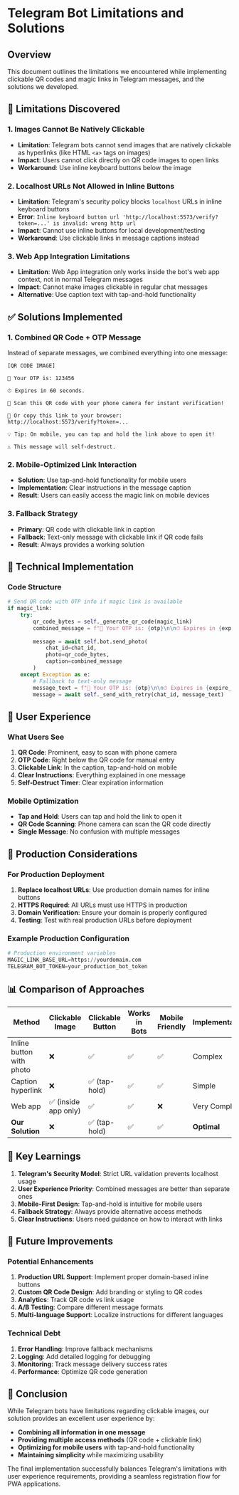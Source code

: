# Telegram Bot Limitations and Solutions

## Overview
This document outlines the limitations we encountered while implementing clickable QR codes and magic links in Telegram messages, and the solutions we developed.

## 🚫 Limitations Discovered

### 1. **Images Cannot Be Natively Clickable**
- **Limitation**: Telegram bots cannot send images that are natively clickable as hyperlinks (like HTML `<a>` tags on images)
- **Impact**: Users cannot click directly on QR code images to open links
- **Workaround**: Use inline keyboard buttons below the image

### 2. **Localhost URLs Not Allowed in Inline Buttons**
- **Limitation**: Telegram's security policy blocks `localhost` URLs in inline keyboard buttons
- **Error**: `Inline keyboard button url 'http://localhost:5573/verify?token=...' is invalid: wrong http url`
- **Impact**: Cannot use inline buttons for local development/testing
- **Workaround**: Use clickable links in message captions instead

### 3. **Web App Integration Limitations**
- **Limitation**: Web App integration only works inside the bot's web app context, not in normal Telegram messages
- **Impact**: Cannot make images clickable in regular chat messages
- **Alternative**: Use caption text with tap-and-hold functionality

## ✅ Solutions Implemented

### 1. **Combined QR Code + OTP Message**
Instead of separate messages, we combined everything into one message:

```
[QR CODE IMAGE]

🔐 Your OTP is: 123456

⏱ Expires in 60 seconds.

📱 Scan this QR code with your phone camera for instant verification!

🔗 Or copy this link to your browser:
http://localhost:5573/verify?token=...

💡 Tip: On mobile, you can tap and hold the link above to open it!

⚠️ This message will self-destruct.
```

### 2. **Mobile-Optimized Link Interaction**
- **Solution**: Use tap-and-hold functionality for mobile users
- **Implementation**: Clear instructions in the message caption
- **Result**: Users can easily access the magic link on mobile devices

### 3. **Fallback Strategy**
- **Primary**: QR code with clickable link in caption
- **Fallback**: Text-only message with clickable link if QR code fails
- **Result**: Always provides a working solution

## 🔧 Technical Implementation

### Code Structure
```python
# Send QR code with OTP info if magic link is available
if magic_link:
    try:
        qr_code_bytes = self._generate_qr_code(magic_link)
        combined_message = f"🔐 Your OTP is: {otp}\n\n⏱ Expires in {expire_seconds} seconds.\n\n📱 Scan this QR code with your phone camera for instant verification!\n\n🔗 Or copy this link to your browser:\n{magic_link}\n\n💡 Tip: On mobile, you can tap and hold the link above to open it!\n\n⚠️ This message will self-destruct."
        
        message = await self.bot.send_photo(
            chat_id=chat_id,
            photo=qr_code_bytes,
            caption=combined_message
        )
    except Exception as e:
        # Fallback to text-only message
        message_text = f"🔐 Your OTP is: {otp}\n\n⏱ Expires in {expire_seconds} seconds.\n\n🔗 Click this link to verify instantly:\n{magic_link}\n\n💡 Tip: On mobile, you can tap and hold the link above to open it!\n\n⚠️ This message will self-destruct."
        message = await self._send_with_retry(chat_id, message_text)
```

## 📱 User Experience

### What Users See
1. **QR Code**: Prominent, easy to scan with phone camera
2. **OTP Code**: Right below the QR code for manual entry
3. **Clickable Link**: In the caption, tap-and-hold on mobile
4. **Clear Instructions**: Everything explained in one message
5. **Self-Destruct Timer**: Clear expiration information

### Mobile Optimization
- **Tap and Hold**: Users can tap and hold the link to open it
- **QR Code Scanning**: Phone camera can scan the QR code directly
- **Single Message**: No confusion with multiple messages

## 🚀 Production Considerations

### For Production Deployment
1. **Replace localhost URLs**: Use production domain names for inline buttons
2. **HTTPS Required**: All URLs must use HTTPS in production
3. **Domain Verification**: Ensure your domain is properly configured
4. **Testing**: Test with real production URLs before deployment

### Example Production Configuration
```python
# Production environment variables
MAGIC_LINK_BASE_URL=https://yourdomain.com
TELEGRAM_BOT_TOKEN=your_production_bot_token
```

## 📊 Comparison of Approaches

| Method | Clickable Image | Clickable Button | Works in Bots | Mobile Friendly | Implementation |
|--------|----------------|------------------|---------------|-----------------|----------------|
| Inline button with photo | ❌ | ✅ | ✅ | ✅ | Complex |
| Caption hyperlink | ❌ | ✅ (tap-hold) | ✅ | ✅ | Simple |
| Web app | ✅ (inside app only) | ✅ | ✅ | ❌ | Very Complex |
| **Our Solution** | ❌ | ✅ (tap-hold) | ✅ | ✅ | **Optimal** |

## 🎯 Key Learnings

1. **Telegram's Security Model**: Strict URL validation prevents localhost usage
2. **User Experience Priority**: Combined messages are better than separate ones
3. **Mobile-First Design**: Tap-and-hold is intuitive for mobile users
4. **Fallback Strategy**: Always provide alternative access methods
5. **Clear Instructions**: Users need guidance on how to interact with links

## 🔮 Future Improvements

### Potential Enhancements
1. **Production URL Support**: Implement proper domain-based inline buttons
2. **Custom QR Code Design**: Add branding or styling to QR codes
3. **Analytics**: Track QR code vs link usage
4. **A/B Testing**: Compare different message formats
5. **Multi-language Support**: Localize instructions for different languages

### Technical Debt
1. **Error Handling**: Improve fallback mechanisms
2. **Logging**: Add detailed logging for debugging
3. **Monitoring**: Track message delivery success rates
4. **Performance**: Optimize QR code generation

## 📝 Conclusion

While Telegram bots have limitations regarding clickable images, our solution provides an excellent user experience by:

- **Combining all information in one message**
- **Providing multiple access methods** (QR code + clickable link)
- **Optimizing for mobile users** with tap-and-hold functionality
- **Maintaining simplicity** while maximizing usability

The final implementation successfully balances Telegram's limitations with user experience requirements, providing a seamless registration flow for PWA applications.
